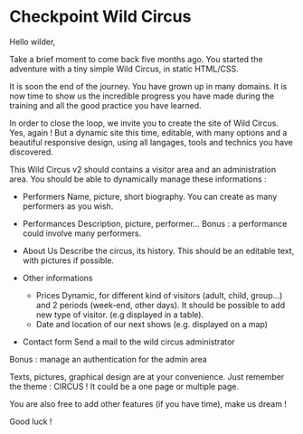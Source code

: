 # Checkpoint Wild Circus

Hello wilder, 

Take a brief moment to come back five months ago. You started the adventure with a tiny simple Wild Circus, in static HTML/CSS.
 
It is soon the end of the journey. You have grown up in many domains. It is now time to show us the incredible progress you have made during the training and all the good practice you have learned. 

In order to close the loop, we invite you to create the site of Wild Circus. Yes, again ! But a dynamic site this time, editable, with many options and a beautiful responsive design, using all langages, tools and technics you have discovered.

This Wild Circus v2 should contains a visitor area and an administration area. You should be able to dynamically manage these informations :
 
- Performers 
    Name, picture, short biography. You can create as many performers as you wish.
    
- Performances
    Description, picture, performer... 
    Bonus : a performance could involve many performers. 
    
- About Us
    Describe the circus, its history. 
    This should be an editable text, with pictures if possible.
    
- Other informations
    - Prices
       Dynamic, for different kind of visitors (adult, child, group...) and 2 periods (week-end, other days). It should be possible to add new type of visitor. (e.g displayed in a table).
    - Date and location of our next shows (e.g. displayed on a map)
    
- Contact form
    Send a mail to the wild circus administrator
    
Bonus : manage an authentication for the admin area

Texts, pictures, graphical design are at your convenience. Just remember the theme : CIRCUS ! It could be a one page or multiple page. 

You are also free to add other features (if you have time), make us dream !

Good luck !
